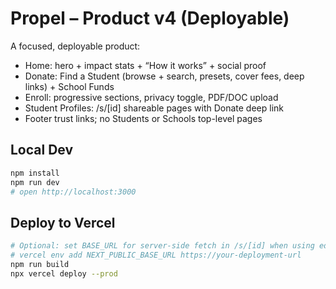 
# Propel – Product v4 (Deployable)

A focused, deployable product:
- Home: hero + impact stats + “How it works” + social proof
- Donate: Find a Student (browse + search, presets, cover fees, deep links) + School Funds
- Enroll: progressive sections, privacy toggle, PDF/DOC upload
- Student Profiles: /s/[id] shareable pages with Donate deep link
- Footer trust links; no Students or Schools top-level pages

## Local Dev
```bash
npm install
npm run dev
# open http://localhost:3000
```

## Deploy to Vercel
```bash
# Optional: set BASE_URL for server-side fetch in /s/[id] when using edge/CDN
# vercel env add NEXT_PUBLIC_BASE_URL https://your-deployment-url
npm run build
npx vercel deploy --prod
```
